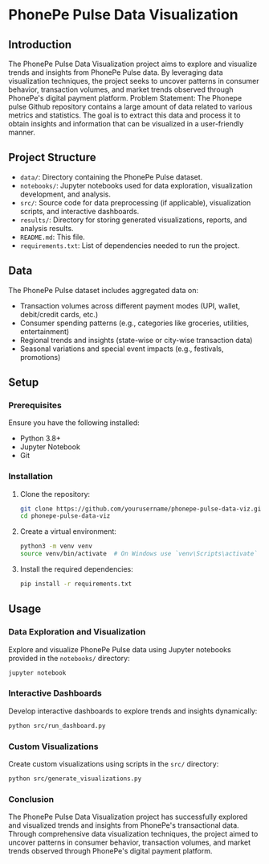# PhonePe Pulse Data Visualization

## Introduction

The PhonePe Pulse Data Visualization project aims to explore and visualize trends and insights from PhonePe Pulse data. By leveraging data visualization techniques, the project seeks to uncover patterns in consumer behavior, transaction volumes, and market trends observed through PhonePe's digital payment platform.
Problem Statement:
The Phonepe pulse Github repository contains a large amount of data related to various metrics and statistics. The goal is to extract this data and process it to obtain insights and information that can be visualized in a user-friendly manner.


## Project Structure

- `data/`: Directory containing the PhonePe Pulse dataset.
- `notebooks/`: Jupyter notebooks used for data exploration, visualization development, and analysis.
- `src/`: Source code for data preprocessing (if applicable), visualization scripts, and interactive dashboards.
- `results/`: Directory for storing generated visualizations, reports, and analysis results.
- `README.md`: This file.
- `requirements.txt`: List of dependencies needed to run the project.

## Data

The PhonePe Pulse dataset includes aggregated data on:

- Transaction volumes across different payment modes (UPI, wallet, debit/credit cards, etc.)
- Consumer spending patterns (e.g., categories like groceries, utilities, entertainment)
- Regional trends and insights (state-wise or city-wise transaction data)
- Seasonal variations and special event impacts (e.g., festivals, promotions)

## Setup

### Prerequisites

Ensure you have the following installed:

- Python 3.8+
- Jupyter Notebook
- Git

### Installation

1. Clone the repository:
    ```bash
    git clone https://github.com/yourusername/phonepe-pulse-data-viz.git
    cd phonepe-pulse-data-viz
    ```

2. Create a virtual environment:
    ```bash
    python3 -m venv venv
    source venv/bin/activate  # On Windows use `venv\Scripts\activate`
    ```

3. Install the required dependencies:
    ```bash
    pip install -r requirements.txt
    ```

## Usage

### Data Exploration and Visualization

Explore and visualize PhonePe Pulse data using Jupyter notebooks provided in the `notebooks/` directory:
```bash
jupyter notebook
```

### Interactive Dashboards

Develop interactive dashboards to explore trends and insights dynamically:
```bash
python src/run_dashboard.py
```

### Custom Visualizations

Create custom visualizations using scripts in the `src/` directory:
```bash
python src/generate_visualizations.py
```

### Conclusion

The PhonePe Pulse Data Visualization project has successfully explored and visualized trends and insights from PhonePe's transactional data. Through comprehensive data visualization techniques, the project aimed to uncover patterns in consumer behavior, transaction volumes, and market trends observed through PhonePe's digital payment platform.
